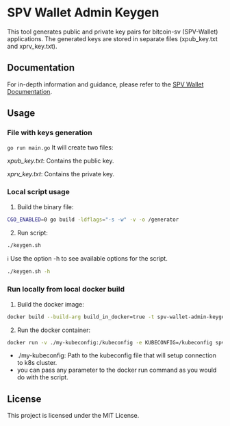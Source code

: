 # SPV Wallet Admin Keygen

This tool generates public and private key pairs for bitcoin-sv (SPV-Wallet) applications. The generated keys are stored in separate files (xpub_key.txt and xprv_key.txt).

## Documentation

For in-depth information and guidance, please refer to the [SPV Wallet Documentation](https://docs.bsvblockchain.org/network-topology/applications/spv-wallet).
## Usage

### File with keys generation

`go run main.go`
It will create two files:

_xpub_key.txt_: Contains the public key.

_xprv_key.txt_: Contains the private key.

### Local script usage

1. Build the binary file:
```bash
CGO_ENABLED=0 go build -ldflags="-s -w" -v -o /generator
```
2. Run script:
```bash
./keygen.sh
```

ℹ️ Use the option -h to see available options for the script.
```bash
./keygen.sh -h
```

### Run locally from local docker build

1. Build the docker image:
```bash
docker build --build-arg build_in_docker=true -t spv-wallet-admin-keygen:local .
```
2. Run the docker container:
```bash
docker run -v ./my-kubeconfig:/kubeconfig -e KUBECONFIG=/kubeconfig spv-wallet-admin-keygen:local
```
- ./my-kubeconfig: Path to the kubeconfig file that will setup connection to k8s cluster.
- you can pass any parameter to the docker run command as you would do with the script.

## License

This project is licensed under the MIT License.
